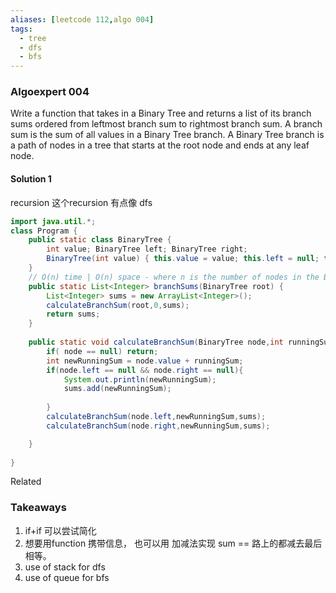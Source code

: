 ```yaml
---
aliases: [leetcode 112,algo 004]
tags:
  - tree
  - dfs
  - bfs
---
```

### Algoexpert 004 
Write a function that takes in a Binary Tree and returns a list of its branch sums ordered from leftmost branch sum to rightmost branch sum. A branch sum is the sum of all values in a Binary Tree branch. A Binary Tree branch is a path of nodes in a tree that starts at the root node and ends at any leaf node.

#### Solution 1
 recursion 
这个recursion 有点像 dfs
```java
import java.util.*;
class Program {
	public static class BinaryTree {
		int value; BinaryTree left; BinaryTree right;
		BinaryTree(int value) { this.value = value; this.left = null; this.right = null;} 
	}
	// O(n) time | O(n) space - where n is the number of nodes in the Bi
	public static List<Integer> branchSums(BinaryTree root) { 
		List<Integer> sums = new ArrayList<Integer>();
		calculateBranchSum(root,0,sums);
		return sums;
	}
	
	public static void calculateBranchSum(BinaryTree node,int runningSum,List<Integer> sums){
		if( node == null) return;
		int newRunningSum = node.value + runningSum;
		if(node.left == null && node.right == null){
			System.out.println(newRunningSum);
			sums.add(newRunningSum);
			
		}
		calculateBranchSum(node.left,newRunningSum,sums);
		calculateBranchSum(node.right,newRunningSum,sums);

	}
		
}
```


 Related 


### Takeaways
1.  if+if 可以尝试简化
2.  想要用function 携带信息， 也可以用 加减法实现 sum == 路上的都减去最后相等。
3. use of stack for dfs
4. use of queue for bfs

 